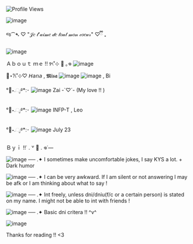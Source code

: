 
 ![Profile Views](https://komarev.com/ghpvc/?username=Oosawa-Aya&color=green)

![image](https://github.com/user-attachments/assets/e7249900-e008-41f5-9199-913845bbe09b)

જ⁀➴ ♡ "𝒥𝑒 𝓉'𝒶𝒾𝓂𝑒 𝒹𝑒 𝓉𝑜𝓊𝓉 𝓂𝑜𝓃 𝒸𝑜𝑒𝓊𝓇" ♡ྀི ₊


![image](https://github.com/user-attachments/assets/afdc0deb-560d-4dd8-a942-a94d9ab4c926)




Ａｂｏｕｔ ｍｅ !! ꣑ৎ˚⊹ 🍥 ｡𖦹
![image](https://github.com/user-attachments/assets/a86421e9-025c-44df-b3bd-f16db9d3b5be)

🌿⋆𐙚˚⊹♡ 𝘏𝘢𝘯𝘢 , 𝕸𝖎𝖘𝖆 ![image](https://github.com/user-attachments/assets/cefb9973-1d15-4e95-b0a5-cd56e0b6cd96) ![image](https://github.com/user-attachments/assets/55a5aa23-b336-4d48-b111-6214670c8593) , Bi


°🍵⋆.ೃ࿔*:･ ![image](https://github.com/user-attachments/assets/cefb9973-1d15-4e95-b0a5-cd56e0b6cd96) Zai -`♡´- (My love !! )

°🍵⋆.ೃ࿔*:･ ![image](https://github.com/user-attachments/assets/cefb9973-1d15-4e95-b0a5-cd56e0b6cd96) INFP-T , Leo

°🍵⋆.ೃ࿔*:･ ![image](https://github.com/user-attachments/assets/cefb9973-1d15-4e95-b0a5-cd56e0b6cd96) July 23

Ｂｙｉ !!˙ . ꒷ 🍰 . 𖦹˙—

![image](https://github.com/user-attachments/assets/33fcbf3b-f261-4f57-921b-3ba53dbcc7b3) ── .✦ I sometimes make uncomfortable jokes, I say KYS a lot. + Dark humor

![image](https://github.com/user-attachments/assets/37993595-5f0d-4a31-a163-ead727da3a98) ── .✦ I can be very awkward. If I am silent or not answering I may be afk or I am thinking about what to say !

![image](https://github.com/user-attachments/assets/ab7f67c6-44cf-419d-a28b-f0c7bada7e3e) ── .✦ Int freely, unless dni/dniu(f/c or a certain person) is stated on my name. I might not be able to int with friends !

![image](https://github.com/user-attachments/assets/0d75b751-e5a5-4c6a-a1e2-868b60a18fa3) ── .✦ Basic dni critera !! ^v^

![image](https://github.com/user-attachments/assets/a86421e9-025c-44df-b3bd-f16db9d3b5be)

Thanks for reading !! <3
